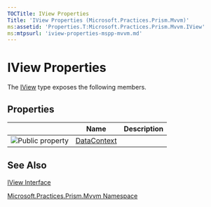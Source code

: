 ```yaml
---
TOCTitle: IView Properties
Title: 'IView Properties (Microsoft.Practices.Prism.Mvvm)'
ms:assetid: 'Properties.T:Microsoft.Practices.Prism.Mvvm.IView'
ms:mtpsurl: 'iview-properties-mspp-mvvm.md'
---
```


# IView Properties

The [IView](/patterns-practices/reference/iview-interface-mspp-mvvm) type exposes the following members.

## Properties
|    | Name  | Description 
----------------------------------------------------------------------------------------------------------------------|----------------------------------------------------------------------------------------------|-------------|
| ![Public property](/images/pubproperty.gif) | [DataContext](/patterns-practices/reference/iview-datacontext-property-mspp-mvvm) |             |

## See Also

[IView Interface](/patterns-practices/reference/iview-interface-mspp-mvvm)

[Microsoft.Practices.Prism.Mvvm Namespace](/patterns-practices/reference/mspp-mvvm-namespace)